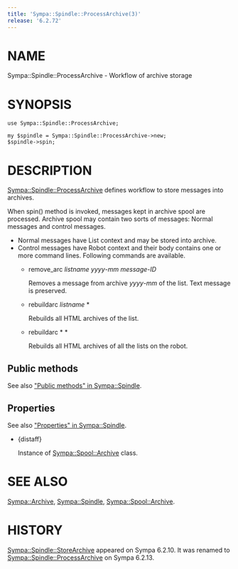 ```yaml
---
title: 'Sympa::Spindle::ProcessArchive(3)'
release: '6.2.72'
---
```


# NAME

Sympa::Spindle::ProcessArchive - Workflow of archive storage

# SYNOPSIS

    use Sympa::Spindle::ProcessArchive;

    my $spindle = Sympa::Spindle::ProcessArchive->new;
    $spindle->spin;

# DESCRIPTION

[Sympa::Spindle::ProcessArchive](./Sympa-Spindle-ProcessArchive.3.md) defines workflow to store messages into
archives.

When spin() method is invoked, messages kept in archive spool are
processed.
Archive spool may contain two sorts of messages:
Normal messages and control messages.

- Normal messages have List context and may be stored into archive.
- Control messages have Robot context and their body contains one or more
command lines.  Following commands are available.
    - remove\_arc _listname_ _yyyy_-_mm_ _message-ID_

        Removes a message from archive _yyyy_-_mm_ of the list.
        Text message is preserved.

    - rebuildarc _listname_ \*

        Rebuilds all HTML archives of the list.

    - rebuildarc \* \*

        Rebuilds all HTML archives of all the lists on the robot.

## Public methods

See also ["Public methods" in Sympa::Spindle](./Sympa-Spindle.3.md#public-methods).

## Properties

See also ["Properties" in Sympa::Spindle](./Sympa-Spindle.3.md#properties).

- {distaff}

    Instance of [Sympa::Spool::Archive](./Sympa-Spool-Archive.3.md) class.

# SEE ALSO

[Sympa::Archive](./Sympa-Archive.3.md), [Sympa::Spindle](./Sympa-Spindle.3.md), [Sympa::Spool::Archive](./Sympa-Spool-Archive.3.md).

# HISTORY

[Sympa::Spindle::StoreArchive](./Sympa-Spindle-StoreArchive.3.md) appeared on Sympa 6.2.10.
It was renamed to [Sympa::Spindle::ProcessArchive](./Sympa-Spindle-ProcessArchive.3.md) on Sympa 6.2.13.
